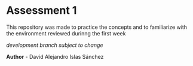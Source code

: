# Assessment 1

This repository was made to practice the concepts and to familiarize with the environment reviewed durinng the first week

*development branch subject to change*

**Author** - David Alejandro Islas Sánchez